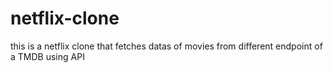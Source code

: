 # netflix-clone
this is a netflix clone that fetches datas of movies from different endpoint of a TMDB using API
